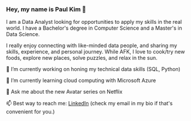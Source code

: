 ### Hey, my name is Paul Kim 👋

I am a Data Analyst looking for opportunities to apply my skills in the real world. I have a Bachelor's degree in Computer Science and a Master's in Data Science.

I really enjoy connecting with like-minded data people, and sharing my skills, experience, and personal journey. While AFK, I love to cook/try new foods, explore new places, solve puzzles, and relax in the sun.

🔭 I’m currently working on honing my technical data skills (SQL, Python)

🌱 I’m currently learning cloud computing with Microsoft Azure

💬 Ask me about the new Avatar series on Netflix

📫 Best way to reach me: [LinkedIn](https://www.linkedin.com/in/paulkim1215/) (check my email in my bio if that's convenient for you.)

<!--
**pkim08/pkim08** is a ✨ _special_ ✨ repository because its `README.md` (this file) appears on your GitHub profile.

Here are some ideas to get you started:

- 🔭 I’m currently working on ...
- 🌱 I’m currently learning ...
- 👯 I’m looking to collaborate on ...
- 🤔 I’m looking for help with ...
- 💬 Ask me about ...
- 📫 How to reach me: ...
- 😄 Pronouns: ...
- ⚡ Fun fact: ...
-->
